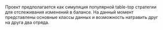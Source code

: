Проект предполагается как симуляция популярной table-top стратегии для отслеживания изменений в балансе. 
На данный момент представлены основные классы данных и возможность натравить друг на друга два отряда.
